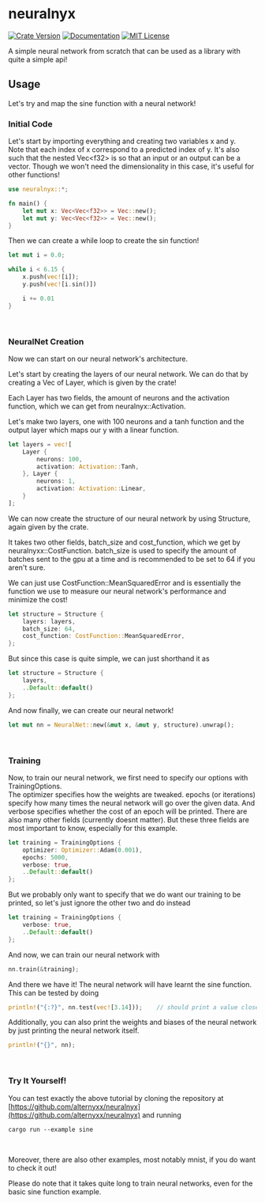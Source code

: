 # neuralnyx
[![Crate Version](https://img.shields.io/crates/v/neuralnyx.svg)](https://crates.io/crates/neuralnyx)
[![Documentation](https://docs.rs/neuralnyx/badge.svg)](https://docs.rs/neuralnyx)
[![MIT License](https://img.shields.io/badge/License-MIT-blue.svg)](https://opensource.org/licenses/MIT)

A simple neural network from scratch that can be used as a library with 
quite a simple api!  

## Usage
Let's try and map the sine function with a neural network!  
  
### Initial Code
Let's start by importing everything and creating two variables x and y.  
Note that each index of x correspond to a predicted index of y. It's also such
that the nested Vec&lt;f32&gt; is so that an input or an output can be a vector.
Though we won't need the dimensionality in this case, it's useful for other functions!

<!-- I SWEAR ILL MAKE A MORE ERGONOMIC WAY TO DO THIS ;-; -->
```rust
use neuralnyx::*;

fn main() {
    let mut x: Vec<Vec<f32>> = Vec::new();
    let mut y: Vec<Vec<f32>> = Vec::new();
}
```

Then we can create a while loop to create the sin function!
```rust
let mut i = 0.0;

while i < 6.15 {
    x.push(vec![i]);
    y.push(vec![i.sin()])

    i += 0.01
}
```
<br>  <!-- idk if other people hate these manual linebreaks but i literally cant read w/o them-->

### NeuralNet Creation
Now we can start on our neural network's architecture.  

Let's start by creating the layers of our neural network. We can do that
by creating a Vec of Layer, which is given by the crate!  

Each Layer has two fields, the amount of neurons and the activation function, 
which we can get from neuralnyx::Activation.  

Let's make two layers, one with 100 neurons and a tanh function and the output 
layer which maps our y with a linear function.
```rust
let layers = vec![
    Layer {
        neurons: 100,
        activation: Activation::Tanh,
    }, Layer {
        neurons: 1,
        activation: Activation::Linear,
    }
];
```

We can now create the structure of our neural network by using Structure, again 
given by the crate.  

It takes two other fields, batch_size and cost_function, which we get by 
neuralnyxx::CostFunction. batch_size is used to specify the amount of batches sent 
to the gpu at a time and is recommended to be set to 64 if you aren't sure.  

We can just use CostFunction::MeanSquaredError and is essentially the function we use 
to measure our neural network's performance and minimize the cost! 
```rust
let structure = Structure {
    layers: layers,
    batch_size: 64,
    cost_function: CostFunction::MeanSquaredError,
};
```

But since this case is quite simple, we can just shorthand it as
```rust
let structure = Structure {
    layers,
    ..Default::default()
};
```

And now finally, we can create our neural network! 
```rust
let mut nn = NeuralNet::new(&mut x, &mut y, structure).unwrap();
```
<br>

### Training
Now, to train our neural network, we first need to specify our options with TrainingOptions.  
The optimizer specifies how the weights are tweaked. epochs (or iterations) specify how 
many times the neural network will go over the given data. And verbose specifies whether the 
cost of an epoch will be printed. There are also many other fields (currently doesnt matter). 
But these three fields are most important to know, especially for this example.
```rust
let training = TrainingOptions {
    optimizer: Optimizer::Adam(0.001),
    epochs: 5000,
    verbose: true,
    ..Default::default()
};
```

But we probably only want to specify that we do want our training to be printed, so 
let's just ignore the other two and do instead
```rust
let training = TrainingOptions {
    verbose: true,
    ..Default::default()
};
```

And now, we can train our neural network with
```rust
nn.train(&training);
```

And there we have it! The neural network will have learnt the sine function. This can be tested 
by doing
```rust
println!("{:?}", nn.test(vec![3.14]));    // should print a value close to 0!
```

Additionally, you can also print the weights and biases of the neural network by just printing 
the neural network itself.
```rust
println!("{}", nn);
```

<br>

### Try It Yourself!
You can test exactly the above tutorial by cloning the repository at 
[https://github.com/alternyxx/neuralnyx](https://github.com/alternyxx/neuralnyx) 
and running
```
cargo run --example sine
```
<br>

Moreover, there are also other examples, most notably mnist, if you do want to check it out!  
  
Please do note that it takes quite long to train neural networks, even for the basic sine function 
example.

